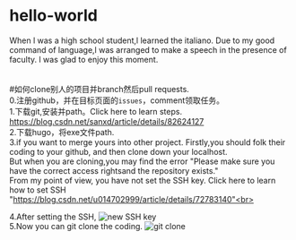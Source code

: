 # hello-world


When l was a high school student,l learned the italiano. 
Due to my good command of language,l was arranged to make a speech in the presence of faculty. 
l was glad to enjoy this moment.<br>
<br>
<br>
#如何clone别人的项目并branch然后pull requests.<br>
0.注册github，并在目标页面的`issues`，comment领取任务。<br>
1.下载git,安装并path。Click here to learn steps. https://blog.csdn.net/sanxd/article/details/82624127<br>
2.下载hugo，将exe文件path.<br>
3.if you want to merge yours into other project. Firstly,you should folk their coding to your github, and then clone down your localhost.<br>
  But when you are cloning,you may find the error "Please make sure you have the correct access rightsand the repository exists."<br>
  From my point of view, you have not set the SSH key. Click here to learn how to set SSH "https://blog.csdn.net/u014702999/article/details/72783140"<br>

4.After setting the SSH, ![new SSH key](https://img-blog.csdnimg.cn/20190701164114389.png?x-oss-process=image/watermark,type_ZmFuZ3poZW5naGVpdGk,shadow_10,text_aHR0cHM6Ly9ibG9nLmNzZG4ubmV0L3FxXzM0MDM5MDE4,size_16,color_FFFFFF,t_70) <br>
5.Now you can git clone the coding. ![git clone](https://images2015.cnblogs.com/blog/1089028/201706/1089028-20170619215102601-1310571091.png) <br>
